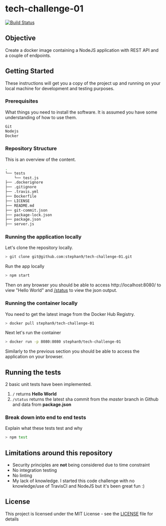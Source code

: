 # tech-challenge-01

[![Build Status](https://travis-ci.org/stephan9/tech-challenge-01.svg?branch=master)](https://travis-ci.org/stephan9/tech-challenge-01)

## Objective

Create a docker image containing a NodeJS application with REST API and a couple of endpoints.

## Getting Started

These instructions will get you a copy of the project up and running on your local machine for development and testing purposes.

### Prerequisites

What things you need to install the software. It is assumed you have some understanding of how to use them.

``` sh
Git
Nodejs
Docker
```

### Repository Structure

This is an overview of the content.

``` sh
.
└── tests
    └── test.js
├── .dockerignore
├── .gitignore
├── .travis.yml
├── Dockerfile
├── LICENSE
├── README.md
├── git-commit.json
├── package-lock.json
├── package.json
├── server.js
```

### Running the application locally

Let's clone the repository locally.

``` sh
> git clone git@github.com:stephan9/tech-challenge-01.git
```

Run the app locally

``` sh
> npm start
```

Then on any browser you should be able to access http://localhost:8080/ to view "Hello World" and [/status](http://localhost:8080/status) to view the json output.

### Running the container locally

You need to get the latest image from the Docker Hub Registry.

``` sh
> docker pull stephan9/tech-challenge-01
```

Next let's run the container

``` sh
> docker run -p 8080:8080 stephan9/tech-challenge-01
```

Similarly to the previous section you should be able to access the application on your browser.

## Running the tests

2 basic unit tests have been implemented.

1. `/` returns **Hello World**
2. `/status` returns the latest sha commit from the *master* branch in Github and data from **package.json**

### Break down into end to end tests

Explain what these tests test and why

``` sh
> npm test
```

## Limitations around this repository

- Security principles are **not** being considered due to time constraint
- No integration testing
- No linting
- My lack of knowledge. I started this code challenge with no knowledge/use of TravisCI and NodeJS but it's been great fun :)

## License

This project is licensed under the MIT License - see the [LICENSE](LICENSE) file for details

